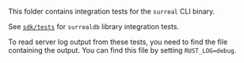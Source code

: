 This folder contains integration tests for the `surreal` CLI binary.

See [`sdk/tests`](../crates/sdk/tests/) for `surrealdb` library integration tests.

To read server log output from these tests, you need to find the file containing the output.
You can find this file by setting `RUST_LOG=debug`.
